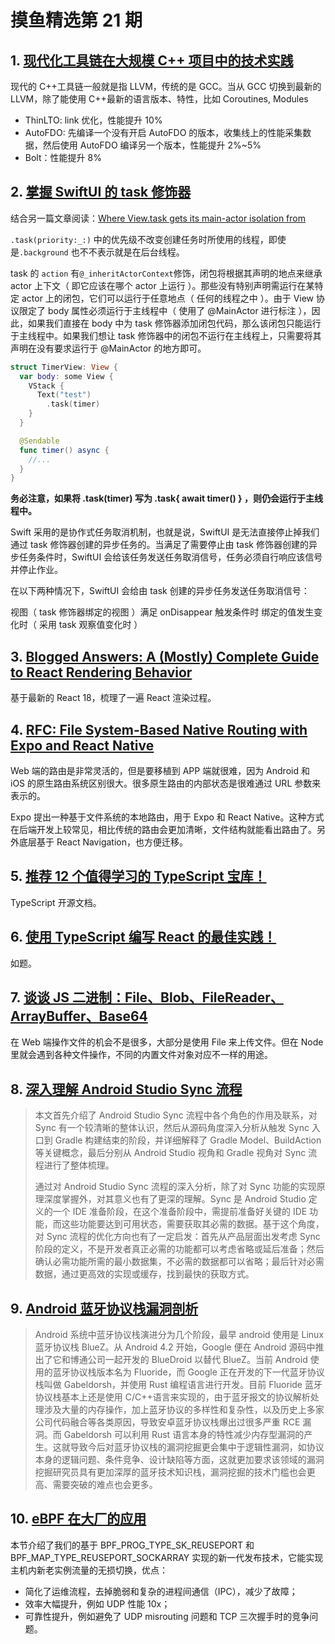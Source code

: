 # 摸鱼精选第 21 期

## 1. [现代化工具链在大规模 C++ 项目中的技术实践](https://mp.weixin.qq.com/s/dy3fHyOxIEPGULazojbsFQ)

现代的 C++工具链一般就是指 LLVM，传统的是 GCC。当从 GCC 切换到最新的 LLVM，除了能使用 C++最新的语言版本、特性，比如 Coroutines, Modules

- ThinLTO: link 优化，性能提升 10%
- AutoFDO: 先编译一个没有开启 AutoFDO 的版本，收集线上的性能采集数据，然后使用 AutoFDO 编译另一个版本，性能提升 2%~5%
- Bolt：性能提升 8%

## 2. [掌握 SwiftUI 的 task 修饰器](https://www.fatbobman.com/posts/mastering_SwiftUI_task_modifier/)

结合另一篇文章阅读：[Where View.task gets its main-actor isolation from](https://oleb.net/2022/swiftui-task-mainactor)

`.task(priority:_:)` 中的优先级不改变创建任务时所使用的线程，即使是`.background` 也不不表示就是在后台线程。

task 的 `action` 有`@_inheritActorContext`修饰，闭包将根据其声明的地点来继承 actor 上下文（ 即它应该在哪个 actor 上运行 ）。那些没有特别声明需运行在某特定 actor 上的闭包，它们可以运行于任意地点（ 任何的线程之中 ）。由于 View 协议限定了 body 属性必须运行于主线程中（ 使用了 @MainActor 进行标注 ），因此，如果我们直接在 body 中为 task 修饰器添加闭包代码，那么该闭包只能运行于主线程中。如果我们想让 task 修饰器中的闭包不运行在主线程上，只需要将其声明在没有要求运行于 @MainActor 的地方即可。

```swift
struct TimerView: View {
  var body: some View {
    VStack {
      Text("test")
        .task(timer)
    }
  }

  @Sendable
  func timer() async {
    //...
  }
}
```

**务必注意，如果将 .task(timer) 写为 .task{ await timer() } ，则仍会运行于主线程中。**

Swift 采用的是协作式任务取消机制，也就是说，SwiftUI 是无法直接停止掉我们通过 task 修饰器创建的异步任务的。当满足了需要停止由 task 修饰器创建的异步任务条件时，SwiftUI 会给该任务发送任务取消信号，任务必须自行响应该信号并停止作业。

在以下两种情况下，SwiftUI 会给由 task 创建的异步任务发送任务取消信号：

视图（ task 修饰器绑定的视图 ）满足 onDisappear 触发条件时
绑定的值发生变化时（ 采用 task 观察值变化时 ）

## 3. [Blogged Answers: A (Mostly) Complete Guide to React Rendering Behavior](https://blog.isquaredsoftware.com/2020/05/blogged-answers-a-mostly-complete-guide-to-react-rendering-behavior/)

基于最新的 React 18，梳理了一遍 React 渲染过程。

## 4. [RFC: File System-Based Native Routing with Expo and React Native](https://blog.expo.dev/rfc-file-system-based-routing-in-react-native-7a35474722a)

Web 端的路由是非常灵活的，但是要移植到 APP 端就很难，因为 Android 和 iOS 的原生路由系统区别很大。很多原生路由的内部状态是很难通过 URL 参数来表示的。

Expo 提出一种基于文件系统的本地路由，用于 Expo 和 React Native。这种方式在后端开发上较常见，相比传统的路由会更加清晰，文件结构就能看出路由了。另外底层基于 React Navigation，也方便迁移。

## 5. [推荐 12 个值得学习的 TypeScript 宝库！](https://mp.weixin.qq.com/s/7WVlgS5dqcgwJBB6-x0lYQ)

TypeScript 开源文档。

## 6. [使用 TypeScript 编写 React 的最佳实践！](https://mp.weixin.qq.com/s/o_cXCroRSK5HAKG0wjC29Q)

如题。

## 7. [谈谈 JS 二进制：File、Blob、FileReader、ArrayBuffer、Base64](https://mp.weixin.qq.com/s/IarZDzv9dLD5suL5zdZNcQ)

在 Web 端操作文件的机会不是很多，大部分是使用 File 来上传文件。但在 Node 里就会遇到各种文件操作，不同的内置文件对象对应不一样的用途。

## 8. [深入理解 Android Studio Sync 流程](https://mp.weixin.qq.com/s/xJ1H2jrlKRcFrDfPq8ThiA)

> 本文首先介绍了 Android Studio Sync 流程中各个角色的作用及联系，对 Sync 有一个较清晰的整体认识，然后从源码角度深入分析从触发 Sync 入口到 Gradle 构建结束的阶段，并详细解释了 Gradle Model、BuildAction 等关键概念，最后分别从 Android Studio 视角和 Gradle 视角对 Sync 流程进行了整体梳理。
>
> 通过对 Android Studio Sync 流程的深入分析，除了对 Sync 功能的实现原理深度掌握外，对其意义也有了更深的理解。Sync 是 Android Studio 定义的一个 IDE 准备阶段，在这个准备阶段中，需提前准备好关键的 IDE 功能，而这些功能要达到可用状态，需要获取其必需的数据。基于这个角度，对 Sync 流程的优化方向也有了一定启发：首先从产品层面出发考虑 Sync 阶段的定义，不是开发者真正必需的功能都可以考虑省略或延后准备；然后确认必需功能所需的最小数据集，不必需的数据都可以省略；最后针对必需数据，通过更高效的实现或缓存，找到最快的获取方式。

## 9. [Android 蓝牙协议栈漏洞剖析](https://mp.weixin.qq.com/s/KIxSjCOS5JQ5yxf709fqvg)

> Android 系统中蓝牙协议栈演进分为几个阶段，最早 android 使用是 Linux 蓝牙协议栈 BlueZ。从 Android 4.2 开始，Google 便在 Android 源码中推出了它和博通公司一起开发的 BlueDroid 以替代 BlueZ。当前 Android 使用的蓝牙协议栈版本名为 Fluoride，而 Google 正在开发的下一代蓝牙协议栈叫做 Gabeldorsh，并使用 Rust 编程语言进行开发。目前 Fluoride 蓝牙协议栈基本上还是使用 C/C++语言来实现的，由于蓝牙报文的协议解析处理涉及大量的内存操作，加上蓝牙协议的多样性和复杂性，以及历史上多家公司代码融合等各类原因，导致安卓蓝牙协议栈爆出过很多严重 RCE 漏洞。而 Gabeldorsh 可以利用 Rust 语言本身的特性减少内存型漏洞的产生。这就导致今后对蓝牙协议栈的漏洞挖掘更会集中于逻辑性漏洞，如协议本身的逻辑问题、条件竞争、设计缺陷等方面，这就更加要求该领域的漏洞挖掘研究员具有更加深厚的蓝牙技术知识栈，漏洞挖掘的技术门槛也会更高、需要突破的难点也会更多。

## 10. [eBPF 在大厂的应用](https://mp.weixin.qq.com/s/hqKElw4c-7m_j8hw0whSyg)

本节介绍了我们的基于 BPF_PROG_TYPE_SK_REUSEPORT 和 BPF_MAP_TYPE_REUSEPORT_SOCKARRAY 实现的新一代发布技术，它能实现主机内新老实例流量的无损切换，优点：

- 简化了运维流程，去掉脆弱和复杂的进程间通信（IPC），减少了故障；
- 效率大幅提升，例如 UDP 性能 10x；
- 可靠性提升，例如避免了 UDP misrouting 问题和 TCP 三次握手时的竞争问题。
